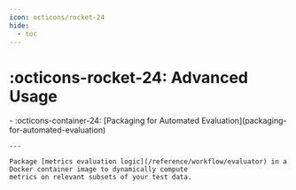 ```yaml
---
icon: octicons/rocket-24
hide:
  - toc
---
```


# :octicons-rocket-24: Advanced Usage

<div class="grid cards" markdown>
- :octicons-container-24: [Packaging for Automated Evaluation](packaging-for-automated-evaluation)

    ---

    Package [metrics evaluation logic](/reference/workflow/evaluator) in a Docker container image to dynamically compute
    metrics on relevant subsets of your test data.
</div>
